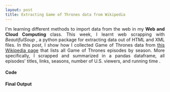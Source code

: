 ```yaml
---
layout: post
title: Extracting Game of Thrones data from Wikipedia
---
```


<div align="justify">
 
I'm learning different methods to import data from the web in my <b>Web and Cloud Computing </b> class. This week, I learnt web scrapping with <i> BeautifulSoup </i>, a python package for extracting data out of HTML and XML files. 
In this post, I show how I collected Game of Thrones data from <a href="https://en.wikipedia.org/wiki/List_of_Game_of_Thrones_episodes"> this Wikipedia page</a> that lists all Game of Thrones episodes by season. More specifically, I scrapped and summarized in a pandas dataframe, all episodes' titles, links, seasons, number of U.S. viewers, and running time .
</div>


#### Code

 
#### Final Output




